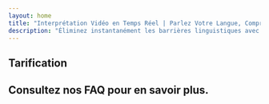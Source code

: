 ```yaml
---
layout: home
title: "Interprétation Vidéo en Temps Réel | Parlez Votre Langue, Comprenez Tout"
description: "Éliminez instantanément les barrières linguistiques avec l'interprétation vidéo en temps réel d'i14n. Participez aux réunions dans votre langue maternelle pendant que tout le monde comprend parfaitement. Pourquoi apprendre une nouvelle langue quand la technologie peut combler le fossé ?"
---
```


<!-- text="Concentrez-vous sur la croissance — laissez iMind gérer les langues." -->
<!-- text="Les salles de classe prennent des années ; iMind offre une compréhension en temps réel aujourd'hui, dans toutes les langues." -->
<!-- text="Comprenez instantanément — sans apprendre de langues étrangères" -->
<!-- title="Réunions Vidéo avec **Interprétation** en Direct" -->

<HeroSection
title="Réunions Vidéo **Multilingues** avec Interprétation **Vocale**"
text="Pour les entreprises où les **barrières linguistiques** signifient des opportunités manquées, des retards et des erreurs coûteuses.">

<AuthButton text="Inscrivez-vous gratuitement" buttonClass="brand"/>
<!-- <ContactFormModalNav buttonText="Demander une Démo"/>
<NavButton to="#pricing" buttonClass="alt" buttonLabel="Tarifs" /> -->
</HeroSection>

<span id="1"></span>
<FeatureBlock :card="{
  title: 'Parlez Instantanément dans Plus de 100 Langues',
  details: 'iMind permet à chaque participant de parler sa langue maternelle — naturellement, en [temps réel](/guide/how-it-works), et sans sous-titres ni décalage.',
    items: [
      '✧ Parlez librement — soyez compris instantanément.',
      '✧ L\'interprétation alimentée par l\'IA capture le ton, l\'intention et la terminologie spécifique à l\'industrie.',
      '⚡︎ Interprétation **voix-à-voix** bidirectionnelle et continue sans configuration manuelle.',
    ],
  link: './guide/what-is-imind',
  src: {
    light: '/1.png',
    dark: '/1.png',
  },
  inversion: false
}" />

<span id="2"></span>
<FeatureBlock :card="{
    title: 'Conçu pour les Réunions Professionnelles — Pas Seulement pour Discuter',
    details: 'iMind est une plateforme de réunion vidéo de qualité professionnelle, pas un simple module complémentaire ou plugin.',
    items: [
      '✧ Résolution 1080p, suppression intelligente du bruit et captation vocale ciblée.',
      '✧ Planification, modération, démonstrations, enregistrement et intégration complète du calendrier — tout est intégré, prêt à l\'emploi. Les réunions peuvent durer jusqu\'à 24 heures.',
      '⚡︎ Transcriptions en direct, chat entre participants et un assistant IA qui maintient les réunions productives.'
    ],
    link: '/guide/how-it-works',
    src: {
      light: '/3l.png',
      dark: '/3d.png',
    },
    inversion: true
  }" />

<span id="3"></span>
<FeatureBlock :card="{
  title: 'L\'**Intelligence au Cœur** de Vos Réunions',
  details: 'iMind transforme chaque appel multilingue en connaissances claires et consultables.',
  items: [
    '⚡︎ Recherchez instantanément tout contenu dans les réunions passées et actuelles. Posez des questions naturellement, obtenez des réponses précises sans revoir les enregistrements.',
    '✧ Ne manquez jamais les points d\'action de vos réunions. Notre IA extrait automatiquement les tâches, les responsables et les délais des conversations.',
    '✧ Les résumés de réunion par IA fournissent instantanément les points clés dans n\'importe quelle langue, gardant tout le monde aligné sans prise de notes manuelle.',
  ],
  link: '/guide/how-it-works#🧩-deep-memory-deep-understanding',
  src: {
    light: '/2l.png',
    dark: '/2d.png',
  },
  inversion: false
}" />

<span id="4"></span>
<FeatureBlock
  :card="{
    title: 'Sécurisé et Confidentiel par Conception',
    details:
      'iMind est conçu pour les conversations où la confiance est essentielle. Bien que nous nous appuyions sur une infrastructure tierce de premier ordre, [la confidentialité reste toujours entre vos mains](/guide/privacy-architecture).',
    items: [
      '⚡︎ Confidentialité basée sur la région — choisissez où vos données sont traitées. Nous acheminons toute l\'interprétation, le stockage et l\'analyse via une infrastructure alignée sur votre zone de conformité (par ex. UE, États-Unis, Asie).',
      '✧ Privé par défaut — iMind lui-même ne **stocke jamais** ni n\'utilise votre contenu pour l\'entraînement, le profilage ou l\'accès tiers.',
      '✧ Conforme par architecture — Prêt pour GDPR, CCPA et UAE PDPL, avec support complet des droits d\'exportation et de suppression.'
    ],
    link: '/guide/privacy-architecture',
    src: {
      light: '/4.png',
      dark: '/4.png',
    },
    inversion: true
  }"
/>

## Tarification

<PricingPlans :plans="[
  {
    title: '**Basique** &nbsp 1 utilisateur',
    price: '**Gratuit**',
    details: '25 réunions gratuites',
    items: [
      'Réunions vidéo jusqu\'à 100 participants + 30 Go de stockage mutualisé par utilisateur [💬](#2)',
      'Interprétation voix-à-voix [💬](#1)',
      'Assistant IA [💬](#3)',
    ],
  },
  {
    title: '**Pro** &nbsp 1-99 utilisateurs',
    price: '**13,33 €** /mois/utilisateur, facturation annuelle',
    details: 'ou 15,99 € facturation mensuelle',
    items: [
      'Réunions vidéo jusqu\'à 150 participants + 2 To de stockage mutualisé par utilisateur [💬](#2)',
      'Interprétation voix-à-voix [💬](#1)',
      'Assistant IA [💬](#3)',
    ],
  },
  {
    title: '**Business** &nbsp 1-250 utilisateurs',
    price: '**18,33 €** /mois/utilisateur, facturation annuelle',
    details: 'ou 21,99 € facturation mensuelle',
    items: [
      'Réunions vidéo jusqu\'à 500 participants + 5 To de stockage mutualisé par utilisateur [💬](#2)',
      'Interprétation voix-à-voix [💬](#1)',
      'Assistant IA [💬](#3)',
      'Confidentialité basée sur la région [💬](#4)',
    ],
  }
]">
<AuthButton text="S'inscrire gratuitement" buttonClass="alt"/>
<AuthButton text="Acheter maintenant" buttonClass="brand"/>
<ContactFormModalNav buttonText="Contacter les ventes" buttonClass="alt"/>
</PricingPlans>

## Consultez nos FAQ pour en savoir plus.

<AccordionGroup :items="[
  {
    q: 'Les participants externes peuvent-ils rejoindre un appel ?',
    a: '**Absolument**. Pour la version gratuite d\'iMind, les participants peuvent soit se connecter avec un compte Google, soit être approuvés par l\'organisateur de la réunion pour la rejoindre.<br><br>Pour les clients Google Workspace, une fois que vous avez créé une réunion, vous pouvez inviter n\'importe qui à la rejoindre, même s\'ils n\'ont pas de compte Google. Il suffit de partager le lien ou l\'ID de la réunion avec tous les participants. [💬](#2)'
  },
  {
    q: 'Combien coûte iMind ?',
    a: 'Toute personne disposant d\'un compte Google peut créer une visioconférence, inviter jusqu\'à 100 participants et se réunir pendant 60 minutes maximum par réunion gratuitement. Pour les appels mobiles et les conversations en tête-à-tête, il n\'y a pas de limite de temps.<br><br>Pour des réunions plus longues, plus importantes ou des fonctionnalités supplémentaires telles que les numéros d\'appel internationaux, l\'enregistrement des réunions, la diffusion en direct et les contrôles administratifs, consultez les plans et tarifs pour les organisations ou Google Workspace Individual.'
  },
  {
    q: 'Comment accéder aux fonctionnalités premium ?',
    a: 'Les fonctionnalités premium sont disponibles dans nos forfaits Google Workspace et dans Google One Premium.'
  },
  {
    q: 'Le contenu de la réunion est-il sécurisé ?',
    a: 'Oui. Tous les flux vidéo et audio dans Meet sont cryptés. Les utilisateurs peuvent rejoindre en toute sécurité même lorsqu\'ils sont hors site.'
  },
  {
    q: 'Un service tiers est-il nécessaire pour l\'accès par téléphone ?',
    a: 'Non. Avec l\'édition Enterprise de Google Workspace, vous avez la possibilité d\'inclure un numéro de téléphone et un code PIN pour chacune de vos réunions sans autre configuration requise. Consultez la documentation sur la numérotation pour plus de détails.'
  }
]" />